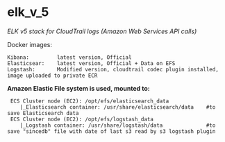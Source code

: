 # elk_v_5
<i>ELK v5 stack for CloudTrail logs (Amazon Web Services API calls)</i>

Docker images:

	Kibana: 		latest version, Official
	Elasticsear: 	latest version, Official + Data on EFS
	Logstash:		Modified version, cloudtrail codec plugin installed, image uploaded to private ECR

<b>Amazon Elastic File system is used, mounted to:</b>

	 ECS Cluster node (EC2): /opt/efs/elasticsearch_data
		|_Elasticsearch container: /usr/share/elasticsearch/data	#to save Elasticsearch data
	 ECS Cluster node (EC2): /opt/efs/logstash_data
		|_Logstash container: /usr/share/logstash/data 				#to save "sincedb" file with date of last s3 read by s3 logstash plugin
      
